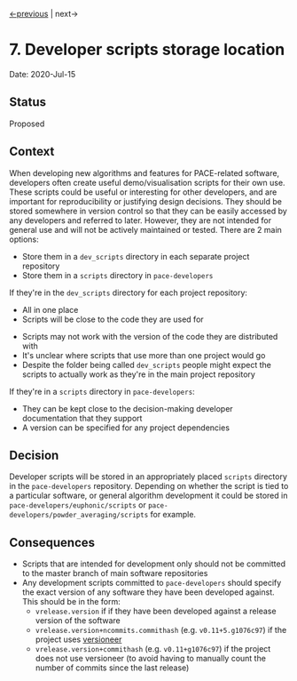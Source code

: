 [<-previous](0006-store-built-documentation-in-branch.md) | next->

# 7. Developer scripts storage location

Date: 2020-Jul-15

## Status

Proposed


## Context

When developing new algorithms and features for PACE-related software,
developers often create useful demo/visualisation scripts for their own use.
These scripts could be useful or interesting for other developers, and are
important for reproducibility or justifying design decisions. They should be
stored somewhere in version control so that they can be easily accessed by any
developers and referred to later. However, they are not intended for general
use and will not be actively maintained or tested. There are 2 main options:

* Store them in a `dev_scripts` directory in each separate project repository
* Store them in a `scripts` directory in `pace-developers`

If they're in the `dev_scripts` directory for each project repository:
+ All in one place
+ Scripts will be close to the code they are used for
- Scripts may not work with the version of the code they are distributed with
- It's unclear where scripts that use more than one project would go
- Despite the folder being called `dev_scripts` people might expect the scripts
to actually work as they're in the main project repository

If they're in a `scripts` directory in `pace-developers`:
+ They can be kept close to the decision-making developer documentation that
they support
+ A version can be specified for any project dependencies

## Decision

Developer scripts will be stored in an appropriately placed `scripts`
directory in the `pace-developers` repository. Depending on whether the
script is tied to a particular software, or general algorithm development
it could be stored in `pace-developers/euphonic/scripts` or
`pace-developers/powder_averaging/scripts` for example.


## Consequences

* Scripts that are intended for development only should not be committed to
the master branch of main software repositories
* Any development scripts committed to `pace-developers` should specify the
exact version of any software they have been developed against. This should
be in the form:
  - `vrelease.version` if if they have been developed against a release
    version of the software
  -  `vrelease.version+ncommits.commithash` (e.g. `v0.11+5.g1076c97`) if the
     project uses
     [versioneer](https://github.com/warner/python-versioneer)
  - `vrelease.version+commithash` (e.g. `v0.11+g1076c97`) if the project does
    not use versioneer (to avoid having to manually count the number of
    commits since the last release)
